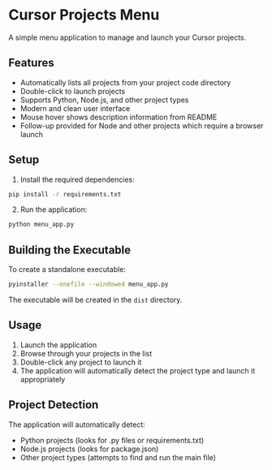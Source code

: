 # Cursor Projects Menu

A simple menu application to manage and launch your Cursor projects.

## Features

- Automatically lists all projects from your project code directory
- Double-click to launch projects
- Supports Python, Node.js, and other project types
- Modern and clean user interface
- Mouse hover shows description information from README
- Follow-up provided for Node and other projects which require a browser launch

## Setup

1. Install the required dependencies:
```bash
pip install -r requirements.txt
```

2. Run the application:
```bash
python menu_app.py
```

## Building the Executable

To create a standalone executable:

```bash
pyinstaller --onefile --windowed menu_app.py
```

The executable will be created in the `dist` directory.

## Usage

1. Launch the application
2. Browse through your projects in the list
3. Double-click any project to launch it
4. The application will automatically detect the project type and launch it appropriately

## Project Detection

The application will automatically detect:
- Python projects (looks for .py files or requirements.txt)
- Node.js projects (looks for package.json)
- Other project types (attempts to find and run the main file) 